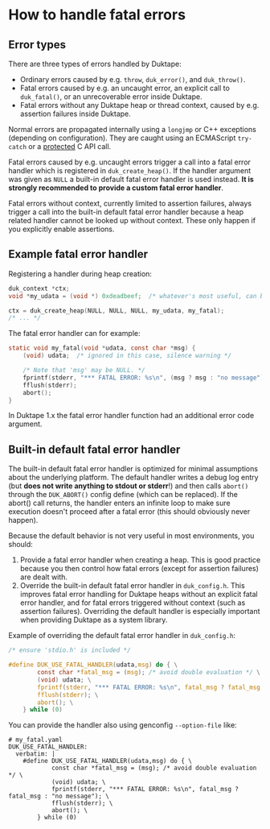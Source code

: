 # How to handle fatal errors

## Error types

There are three types of errors handled by Duktape:

- Ordinary errors caused by e.g. `throw`, `duk_error()`, and `duk_throw()`.
- Fatal errors caused by e.g. an uncaught error, an explicit call to
  `duk_fatal()`, or an unrecoverable error inside Duktape.
- Fatal errors without any Duktape heap or thread context, caused by e.g.
  assertion failures inside Duktape.

Normal errors are propagated internally using a `longjmp` or C++ exceptions
(depending on configuration).  They are caught using an ECMAScript `try-catch`
or a [protected](http://duktape.org/api.html#taglist-protected) C API call.

Fatal errors caused by e.g. uncaught errors trigger a call into a fatal error
handler which is registered in `duk_create_heap()`.  If the handler argument
was given as `NULL` a built-in default fatal error handler is used instead.
**It is strongly recommended to provide a custom fatal error handler**.

Fatal errors without context, currently limited to assertion failures, always
trigger a call into the built-in default fatal error handler because a heap
related handler cannot be looked up without context.  These only happen if
you explicitly enable assertions.

## Example fatal error handler

Registering a handler during heap creation:

```c
duk_context *ctx;
void *my_udata = (void *) 0xdeadbeef;  /* whatever's most useful, can be NULL */

ctx = duk_create_heap(NULL, NULL, NULL, my_udata, my_fatal);
/* ... */
```

The fatal error handler can for example:

```c
static void my_fatal(void *udata, const char *msg) {
    (void) udata;  /* ignored in this case, silence warning */

    /* Note that 'msg' may be NULL. */
    fprintf(stderr, "*** FATAL ERROR: %s\n", (msg ? msg : "no message"));
    fflush(stderr);
    abort();
}
```

In Duktape 1.x the fatal error handler function had an additional error code
argument.

## Built-in default fatal error handler

The built-in default fatal error handler is optimized for minimal assumptions
about the underlying platform.  The default handler writes a debug log entry
(but **does not write anything to stdout or stderr**!) and then calls `abort()`
through the `DUK_ABORT()` config define (which can be replaced).  If the abort()
call returns, the handler enters an infinite loop to make sure execution doesn't
proceed after a fatal error (this should obviously never happen).

Because the default behavior is not very useful in most environments, you should:

1. Provide a fatal error handler when creating a heap.  This is good practice
   because you then control how fatal errors (except for assertion failures)
   are dealt with.
2. Override the built-in default fatal error handler in `duk_config.h`.  This
   improves fatal error handling for Duktape heaps without an explicit fatal
   error handler, and for fatal errors triggered without context (such as
   assertion failures).  Overriding the default handler is especially important
   when providing Duktape as a system library.

Example of overriding the default fatal error handler in `duk_config.h`:

```c
/* ensure 'stdio.h' is included */

#define DUK_USE_FATAL_HANDLER(udata,msg) do { \
        const char *fatal_msg = (msg); /* avoid double evaluation */ \
        (void) udata; \
        fprintf(stderr, "*** FATAL ERROR: %s\n", fatal_msg ? fatal_msg : "no message"); \
        fflush(stderr); \
        abort(); \
    } while (0)
```

You can provide the handler also using genconfig ``--option-file`` like:

```
# my_fatal.yaml
DUK_USE_FATAL_HANDLER:
  verbatim: |
    #define DUK_USE_FATAL_HANDLER(udata,msg) do { \
            const char *fatal_msg = (msg); /* avoid double evaluation */ \
            (void) udata; \
            fprintf(stderr, "*** FATAL ERROR: %s\n", fatal_msg ? fatal_msg : "no message"); \
            fflush(stderr); \
            abort(); \
        } while (0)
```
